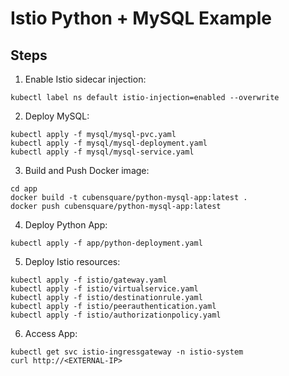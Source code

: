 # Istio Python + MySQL Example

## Steps

1. Enable Istio sidecar injection:
```
kubectl label ns default istio-injection=enabled --overwrite
```

2. Deploy MySQL:
```
kubectl apply -f mysql/mysql-pvc.yaml
kubectl apply -f mysql/mysql-deployment.yaml
kubectl apply -f mysql/mysql-service.yaml
```

3. Build and Push Docker image:
```
cd app
docker build -t cubensquare/python-mysql-app:latest .
docker push cubensquare/python-mysql-app:latest
```

4. Deploy Python App:
```
kubectl apply -f app/python-deployment.yaml
```

5. Deploy Istio resources:
```
kubectl apply -f istio/gateway.yaml
kubectl apply -f istio/virtualservice.yaml
kubectl apply -f istio/destinationrule.yaml
kubectl apply -f istio/peerauthentication.yaml
kubectl apply -f istio/authorizationpolicy.yaml
```

6. Access App:
```
kubectl get svc istio-ingressgateway -n istio-system
curl http://<EXTERNAL-IP>
```
